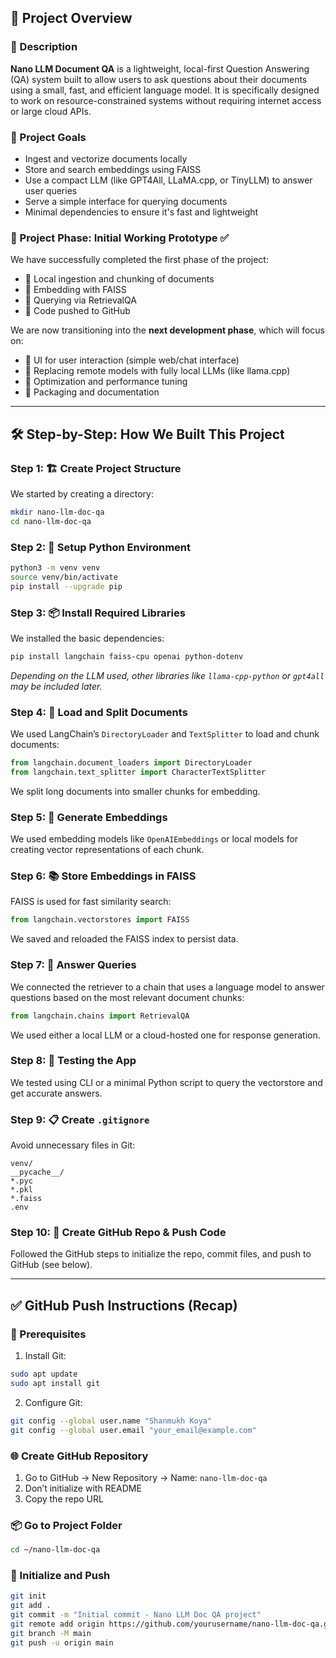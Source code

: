 ## 📌 Project Overview

### 🧠 Description

**Nano LLM Document QA** is a lightweight, local-first Question Answering (QA) system built to allow users to ask questions about their documents using a small, fast, and efficient language model. It is specifically designed to work on resource-constrained systems without requiring internet access or large cloud APIs.

### 🎯 Project Goals

* Ingest and vectorize documents locally
* Store and search embeddings using FAISS
* Use a compact LLM (like GPT4All, LLaMA.cpp, or TinyLLM) to answer user queries
* Serve a simple interface for querying documents
* Minimal dependencies to ensure it's fast and lightweight

### 🚦 Project Phase: Initial Working Prototype ✅

We have successfully completed the first phase of the project:

* 🔹 Local ingestion and chunking of documents
* 🔹 Embedding with FAISS
* 🔹 Querying via RetrievalQA
* 🔹 Code pushed to GitHub

We are now transitioning into the **next development phase**, which will focus on:

* 🔸 UI for user interaction (simple web/chat interface)
* 🔸 Replacing remote models with fully local LLMs (like llama.cpp)
* 🔸 Optimization and performance tuning
* 🔸 Packaging and documentation

---

## 🛠️ Step-by-Step: How We Built This Project

### Step 1: 🏗️ Create Project Structure

We started by creating a directory:

```bash
mkdir nano-llm-doc-qa
cd nano-llm-doc-qa
```

### Step 2: 🐍 Setup Python Environment

```bash
python3 -m venv venv
source venv/bin/activate
pip install --upgrade pip
```

### Step 3: 📦 Install Required Libraries

We installed the basic dependencies:

```bash
pip install langchain faiss-cpu openai python-dotenv
```

*Depending on the LLM used, other libraries like `llama-cpp-python` or `gpt4all` may be included later.*

### Step 4: 📄 Load and Split Documents

We used LangChain’s `DirectoryLoader` and `TextSplitter` to load and chunk documents:

```python
from langchain.document_loaders import DirectoryLoader
from langchain.text_splitter import CharacterTextSplitter
```

We split long documents into smaller chunks for embedding.

### Step 5: 🧠 Generate Embeddings

We used embedding models like `OpenAIEmbeddings` or local models for creating vector representations of each chunk.

### Step 6: 📚 Store Embeddings in FAISS

FAISS is used for fast similarity search:

```python
from langchain.vectorstores import FAISS
```

We saved and reloaded the FAISS index to persist data.

### Step 7: 🤖 Answer Queries

We connected the retriever to a chain that uses a language model to answer questions based on the most relevant document chunks:

```python
from langchain.chains import RetrievalQA
```

We used either a local LLM or a cloud-hosted one for response generation.

### Step 8: 🧪 Testing the App

We tested using CLI or a minimal Python script to query the vectorstore and get accurate answers.

### Step 9: 📋 Create `.gitignore`

Avoid unnecessary files in Git:

```
venv/
__pycache__/
*.pyc
*.pkl
*.faiss
.env
```

### Step 10: 📂 Create GitHub Repo & Push Code

Followed the GitHub steps to initialize the repo, commit files, and push to GitHub (see below).

---

## ✅ GitHub Push Instructions (Recap)

### **🧩 Prerequisites**

1. Install Git:

```bash
sudo apt update
sudo apt install git
```

2. Configure Git:

```bash
git config --global user.name "Shanmukh Koya"
git config --global user.email "your_email@example.com"
```

### **🌐 Create GitHub Repository**

1. Go to GitHub → New Repository → Name: `nano-llm-doc-qa`
2. Don’t initialize with README
3. Copy the repo URL

### **📦 Go to Project Folder**

```bash
cd ~/nano-llm-doc-qa
```

### **📸 Initialize and Push**

```bash
git init
git add .
git commit -m "Initial commit - Nano LLM Doc QA project"
git remote add origin https://github.com/yourusername/nano-llm-doc-qa.git
git branch -M main
git push -u origin main

